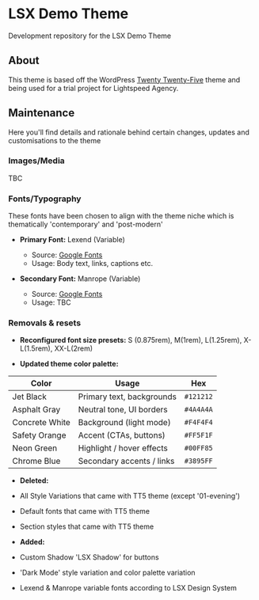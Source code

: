 # LSX Demo Theme

Development repository for the LSX Demo Theme

## About

This theme is based off the WordPress [Twenty Twenty-Five](https://make.wordpress.org/core/2024/08/15/introducing-twenty-twenty-five/) theme and being used for a trial project for Lightspeed Agency.

## Maintenance

Here you'll find details and rationale behind certain changes, updates and customisations to the theme

### Images/Media

TBC

### Fonts/Typography

These fonts have been chosen to align with the theme niche which is thematically 'contemporary' and 'post-modern'

- **Primary Font:** Lexend (Variable)
  - Source: [Google Fonts](https://fonts.google.com/specimen/Lexend)
  - Usage: Body text, links, captions etc.

- **Secondary Font:** Manrope (Variable)
  - Source: [Google Fonts](https://fonts.google.com/specimen/Manrope)
  - Usage: TBC

### Removals & resets

- **Reconfigured font size presets:** 
    S (0.875rem), M(1rem), L(1.25rem), X-L(1.5rem), XX-L(2rem)
    
-  **Updated theme color palette:**

| Color | Usage | Hex |
| -------------- | ------------------------- | --------- |
| Jet Black | Primary text, backgrounds | `#121212` |
| Asphalt Gray | Neutral tone, UI borders | `#4A4A4A` |
| Concrete White | Background (light mode) | `#F4F4F4` |
| Safety Orange | Accent (CTAs, buttons) | `#FF5F1F` |
| Neon Green | Highlight / hover effects | `#00FF85` |
| Chrome Blue | Secondary accents / links | `#3895FF` |

- **Deleted:**
- All Style Variations that came with TT5 theme (except '01-evening')
- Default fonts that came with TT5 theme
- Section styles that came with TT5 theme

- **Added:**
- Custom Shadow 'LSX Shadow' for buttons
- 'Dark Mode' style variation and color palette variation 
- Lexend & Manrope variable fonts according to LSX Design System